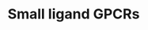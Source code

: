 ---
annotations:
- id: PW:0000125
  parent: signaling pathway
  type: Pathway Ontology
  value: G protein mediated signaling pathway
authors:
- Nsalomonis
- MaintBot
- AlexanderPico
- Khanspers
- Egonw
- Eweitz
description: 'G protein–coupled receptors (GPCRs) which are also known as seven-(pass)-transmembrane
  domain receptors, 7TM receptors, heptahelical receptors, serpentine receptor, and
  G protein–linked receptors (GPLR), constitute a large protein family of receptors
  that detect molecules outside the cell and activate internal signal transduction
  pathways and, ultimately, cellular responses. Coupling with G proteins, they are
  called seven-transmembrane receptors because they pass through the cell membrane
  seven times. Source: [https://en.wikipedia.org/wiki/G_protein–coupled_receptor Wikipedia]  These
  small ligand receptors are part of the Rhodopsin-like family of GPCRs. Source: [https://en.wikipedia.org/wiki/Rhodopsin-like_receptors
  Wikipedia]'
last-edited: 2023-04-23
ndex: f5757915-8b60-11eb-9e72-0ac135e8bacf
organisms:
- Homo sapiens
redirect_from:
- /index.php/Pathway:WP247
- /instance/WP247
- /instance/WP247_r126341
revision: r126341
schema-jsonld:
- '@context': https://schema.org/
  '@id': https://wikipathways.github.io/pathways/WP247.html
  '@type': Dataset
  creator:
    '@type': Organization
    name: WikiPathways
  description: 'G protein–coupled receptors (GPCRs) which are also known as seven-(pass)-transmembrane
    domain receptors, 7TM receptors, heptahelical receptors, serpentine receptor,
    and G protein–linked receptors (GPLR), constitute a large protein family of receptors
    that detect molecules outside the cell and activate internal signal transduction
    pathways and, ultimately, cellular responses. Coupling with G proteins, they are
    called seven-transmembrane receptors because they pass through the cell membrane
    seven times. Source: [https://en.wikipedia.org/wiki/G_protein–coupled_receptor
    Wikipedia]  These small ligand receptors are part of the Rhodopsin-like family
    of GPCRs. Source: [https://en.wikipedia.org/wiki/Rhodopsin-like_receptors Wikipedia]'
  keywords:
  - CNR1
  - CNR2
  - Cannabinoid
  - EDG1
  - EDG2
  - EDG3
  - EDG5
  - EDG6
  - GPR50
  - LysophosphatidicAcid
  - MTNR1A
  - MTNR1B
  - Melatonin
  - PTAFR
  - PTGDR
  - PTGER1
  - PTGER2
  - PTGER3
  - PTGER4
  - PTGFR
  - PTGIR
  - Prostanoids
  - TBXA2R
  license: CC0
  name: Small ligand GPCRs
seo: CreativeWork
title: Small ligand GPCRs
wpid: WP247
---